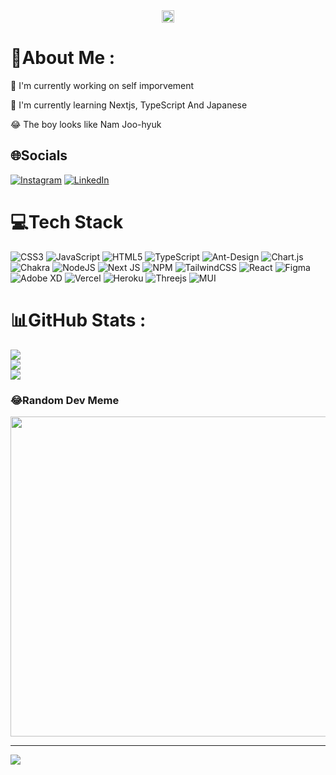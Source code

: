 <div id="header" align="center" >
  <img src="https://media.giphy.com/media/BXVRf5GyMlElO/giphy.gif" width="20px" />
 </div>

# 💫About Me :
:telescope: I'm currently working on self imporvement 

:seedling:  I'm currently learning Nextjs, TypeScript And Japanese 

:joy:       The boy looks like Nam Joo-hyuk




## 🌐Socials
[![Instagram](https://img.shields.io/badge/Instagram-%23E4405F.svg?logo=Instagram&logoColor=white)](https://instagram.com/dagu_gugu) [![LinkedIn](https://img.shields.io/badge/LinkedIn-%230077B5.svg?logo=linkedin&logoColor=white)](https://linkedin.com/in/dagugu) 

# 💻Tech Stack
![CSS3](https://img.shields.io/badge/css3-%231572B6.svg?style=for-the-badge&logo=css3&logoColor=white) ![JavaScript](https://img.shields.io/badge/javascript-%23323330.svg?style=for-the-badge&logo=javascript&logoColor=%23F7DF1E) ![HTML5](https://img.shields.io/badge/html5-%23E34F26.svg?style=for-the-badge&logo=html5&logoColor=white) ![TypeScript](https://img.shields.io/badge/typescript-%23007ACC.svg?style=for-the-badge&logo=typescript&logoColor=white) ![Ant-Design](https://img.shields.io/badge/-AntDesign-%230170FE?style=for-the-badge&logo=ant-design&logoColor=white) ![Chart.js](https://img.shields.io/badge/chart.js-F5788D.svg?style=for-the-badge&logo=chart.js&logoColor=white) ![Chakra](https://img.shields.io/badge/chakra-%234ED1C5.svg?style=for-the-badge&logo=chakraui&logoColor=white) ![NodeJS](https://img.shields.io/badge/node.js-6DA55F?style=for-the-badge&logo=node.js&logoColor=white) ![Next JS](https://img.shields.io/badge/Next-black?style=for-the-badge&logo=next.js&logoColor=white) ![NPM](https://img.shields.io/badge/NPM-%23000000.svg?style=for-the-badge&logo=npm&logoColor=white) ![TailwindCSS](https://img.shields.io/badge/tailwindcss-%2338B2AC.svg?style=for-the-badge&logo=tailwind-css&logoColor=white) ![React](https://img.shields.io/badge/react-%2320232a.svg?style=for-the-badge&logo=react&logoColor=%2361DAFB) 	![Figma](https://img.shields.io/badge/figma-%23F24E1E.svg?style=for-the-badge&logo=figma&logoColor=white) ![Adobe XD](https://img.shields.io/badge/Adobe%20XD-470137?style=for-the-badge&logo=Adobe%20XD&logoColor=#FF61F6) ![Vercel](https://img.shields.io/badge/vercel-%23000000.svg?style=for-the-badge&logo=vercel&logoColor=white) ![Heroku](https://img.shields.io/badge/heroku-%23430098.svg?style=for-the-badge&logo=heroku&logoColor=white) ![Threejs](https://img.shields.io/badge/threejs-black?style=for-the-badge&logo=three.js&logoColor=white) ![MUI](https://img.shields.io/badge/MUI-%230081CB.svg?style=for-the-badge&logo=material-ui&logoColor=white)
# 📊GitHub Stats :
![](https://github-readme-stats.vercel.app/api?username=Da-Gu-Gu-Gu&theme=blueberry&hide_border=false&include_all_commits=false&count_private=false)<br/>
![](https://github-readme-streak-stats.herokuapp.com/?user=Da-Gu-Gu-Gu&theme=blueberry&hide_border=false)<br/>
![](https://github-readme-stats.vercel.app/api/top-langs/?username=Da-Gu-Gu-Gu&theme=blueberry&hide_border=false&include_all_commits=false&count_private=false&layout=compact)

### 😂Random Dev Meme
<img src="https://random-memer.herokuapp.com/" width="512px"/>

---
[![](https://visitcount.itsvg.in/api?id=Da-Gu-Gu-Gu&icon=7&color=12)](https://visitcount.itsvg.in)
